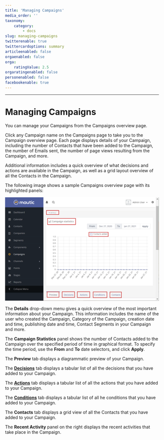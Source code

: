 ```yaml
---
title: 'Managing Campaigns'
media_order: ''
taxonomy:
    category:
        - docs
slug: managing-campaigns
twitterenable: true
twittercardoptions: summary
articleenabled: false
orgaenabled: false
orga:
    ratingValue: 2.5
orgaratingenabled: false
personenabled: false
facebookenable: true
---
```


---------------------
# Managing Campaigns

You can manage your Campaigns from the Campaigns overview page.

Click any Campaign name on the Campaigns page to take you to the Campaign overview page. Each page displays details of your Campaign, including the number of Contacts that have been added to the Campaign, the number of Emails sent, the number of page views resulting from the Campaign, and more.

Additional information includes a quick overview of what decisions and actions are available in the Campaign, as well as a grid layout overview of all the Contacts in the Campaign.

The following image shows a sample Campaigns overview page with its highlighted panels:

![Screenshot showing campaign overview](managing-campaigns.png)

The **Details** drop-down menu gives a quick overview of the most important information about your Campaign. This information includes the name of the user who created the Campaign, Category of the Campaign, creation date and time, publishing date and time, Contact Segments in your Campaign and more.

The **Campaign Statistics** panel shows the number of Contacts added to the Campaign over the specified period of time in graphical format. To specify the time period, use the **From** and **To** date selectors, and click **Apply**.

The **Preview** tab displays a diagrammatic preview of your Campaign. 

The **[Decisions][decisions]** tab displays a tabular list of all the decisions that you have added to your Campaign.

The **[Actions][actions]** tab displays a tabular list of all the actions that you have added to your Campaign.

The **[Conditions][conditions]** tab displays a tabular list of all he conditions that you have added to your Campaign.

The **Contacts** tab displays a grid view of all the Contacts that you have added to your Campaign. 

The **Recent Activity** panel on the right displays the recent activities that take place in the Campaign.

<Links here>

[actions]: </campaigns/using-campaign-builder/actions>
[decisions]: </campaigns/using-campaign-builder/decisions>
[conditions]: </campaigns/using-campaign-builder/conditions>
